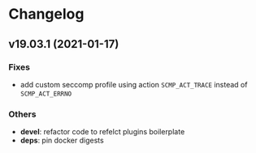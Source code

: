# Changelog

## v19.03.1 (2021-01-17)

### Fixes

- add custom seccomp profile using action `SCMP_ACT_TRACE` instead of `SCMP_ACT_ERRNO`

### Others

- **devel**: refactor code to refelct plugins boilerplate
- **deps**: pin docker digests
